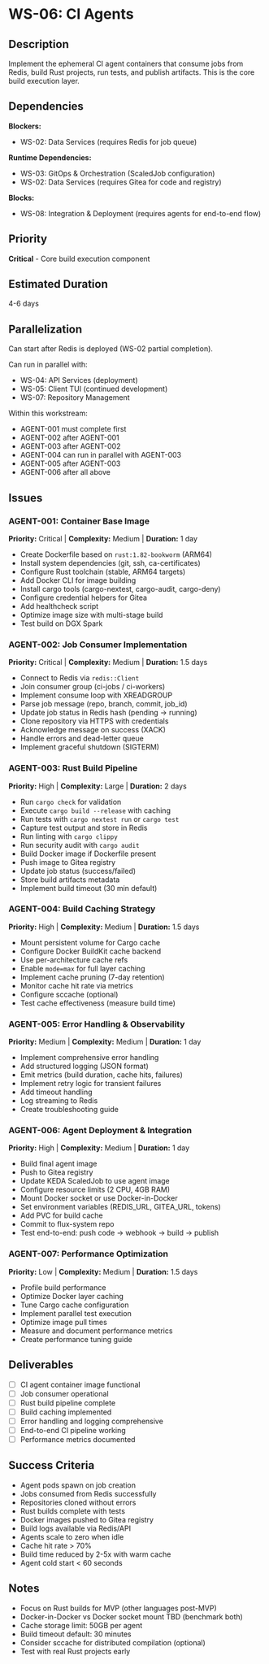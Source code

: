 # WS-06: CI Agents

## Description

Implement the ephemeral CI agent containers that consume jobs from Redis, build Rust projects, run tests, and publish artifacts. This is the core build execution layer.

## Dependencies

**Blockers:**
- WS-02: Data Services (requires Redis for job queue)

**Runtime Dependencies:**
- WS-03: GitOps & Orchestration (ScaledJob configuration)
- WS-02: Data Services (requires Gitea for code and registry)

**Blocks:**
- WS-08: Integration & Deployment (requires agents for end-to-end flow)

## Priority

**Critical** - Core build execution component

## Estimated Duration

4-6 days

## Parallelization

Can start after Redis is deployed (WS-02 partial completion).

Can run in parallel with:
- WS-04: API Services (deployment)
- WS-05: Client TUI (continued development)
- WS-07: Repository Management

Within this workstream:
- AGENT-001 must complete first
- AGENT-002 after AGENT-001
- AGENT-003 after AGENT-002
- AGENT-004 can run in parallel with AGENT-003
- AGENT-005 after AGENT-003
- AGENT-006 after all above

## Issues

### AGENT-001: Container Base Image
**Priority:** Critical | **Complexity:** Medium | **Duration:** 1 day
- Create Dockerfile based on `rust:1.82-bookworm` (ARM64)
- Install system dependencies (git, ssh, ca-certificates)
- Configure Rust toolchain (stable, ARM64 targets)
- Add Docker CLI for image building
- Install cargo tools (cargo-nextest, cargo-audit, cargo-deny)
- Configure credential helpers for Gitea
- Add healthcheck script
- Optimize image size with multi-stage build
- Test build on DGX Spark

### AGENT-002: Job Consumer Implementation
**Priority:** Critical | **Complexity:** Medium | **Duration:** 1.5 days
- Connect to Redis via `redis::Client`
- Join consumer group (ci-jobs / ci-workers)
- Implement consume loop with XREADGROUP
- Parse job message (repo, branch, commit, job_id)
- Update job status in Redis hash (pending → running)
- Clone repository via HTTPS with credentials
- Acknowledge message on success (XACK)
- Handle errors and dead-letter queue
- Implement graceful shutdown (SIGTERM)

### AGENT-003: Rust Build Pipeline
**Priority:** High | **Complexity:** Large | **Duration:** 2 days
- Run `cargo check` for validation
- Execute `cargo build --release` with caching
- Run tests with `cargo nextest run` or `cargo test`
- Capture test output and store in Redis
- Run linting with `cargo clippy`
- Run security audit with `cargo audit`
- Build Docker image if Dockerfile present
- Push image to Gitea registry
- Update job status (success/failed)
- Store build artifacts metadata
- Implement build timeout (30 min default)

### AGENT-004: Build Caching Strategy
**Priority:** High | **Complexity:** Medium | **Duration:** 1.5 days
- Mount persistent volume for Cargo cache
- Configure Docker BuildKit cache backend
- Use per-architecture cache refs
- Enable `mode=max` for full layer caching
- Implement cache pruning (7-day retention)
- Monitor cache hit rate via metrics
- Configure sccache (optional)
- Test cache effectiveness (measure build time)

### AGENT-005: Error Handling & Observability
**Priority:** Medium | **Complexity:** Medium | **Duration:** 1 day
- Implement comprehensive error handling
- Add structured logging (JSON format)
- Emit metrics (build duration, cache hits, failures)
- Implement retry logic for transient failures
- Add timeout handling
- Log streaming to Redis
- Create troubleshooting guide

### AGENT-006: Agent Deployment & Integration
**Priority:** High | **Complexity:** Medium | **Duration:** 1 day
- Build final agent image
- Push to Gitea registry
- Update KEDA ScaledJob to use agent image
- Configure resource limits (2 CPU, 4GB RAM)
- Mount Docker socket or use Docker-in-Docker
- Set environment variables (REDIS_URL, GITEA_URL, tokens)
- Add PVC for build cache
- Commit to flux-system repo
- Test end-to-end: push code → webhook → build → publish

### AGENT-007: Performance Optimization
**Priority:** Low | **Complexity:** Medium | **Duration:** 1.5 days
- Profile build performance
- Optimize Docker layer caching
- Tune Cargo cache configuration
- Implement parallel test execution
- Optimize image pull times
- Measure and document performance metrics
- Create performance tuning guide

## Deliverables

- [ ] CI agent container image functional
- [ ] Job consumer operational
- [ ] Rust build pipeline complete
- [ ] Build caching implemented
- [ ] Error handling and logging comprehensive
- [ ] End-to-end CI pipeline working
- [ ] Performance metrics documented

## Success Criteria

- Agent pods spawn on job creation
- Jobs consumed from Redis successfully
- Repositories cloned without errors
- Rust builds complete with tests
- Docker images pushed to Gitea registry
- Build logs available via Redis/API
- Agents scale to zero when idle
- Cache hit rate > 70%
- Build time reduced by 2-5x with warm cache
- Agent cold start < 60 seconds

## Notes

- Focus on Rust builds for MVP (other languages post-MVP)
- Docker-in-Docker vs Docker socket mount TBD (benchmark both)
- Cache storage limit: 50GB per agent
- Build timeout default: 30 minutes
- Consider sccache for distributed compilation (optional)
- Test with real Rust projects early
